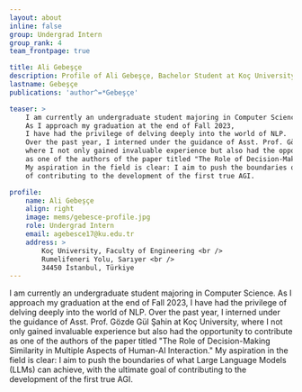```yaml
---
layout: about
inline: false
group: Undergrad Intern
group_rank: 4
team_frontpage: true

title: Ali Gebeşçe
description: Profile of Ali Gebeşçe, Bachelor Student at Koç University.
lastname: Gebeşçe
publications: 'author^=*Gebeşçe'

teaser: >
    I am currently an undergraduate student majoring in Computer Science. 
    As I approach my graduation at the end of Fall 2023, 
    I have had the privilege of delving deeply into the world of NLP. 
    Over the past year, I interned under the guidance of Asst. Prof. Gözde GülŞahin at Koç University, 
    where I not only gained invaluable experience but also had the opportunity to contribute
    as one of the authors of the paper titled "The Role of Decision-Making Similarity in Multiple Aspects of Human-AI Interaction." 
    My aspiration in the field is clear: I aim to push the boundaries of what Large Language Models (LLMs) can achieve, with the ultimate goal
    of contributing to the development of the first true AGI. 

profile:
    name: Ali Gebeşçe
    align: right
    image: mems/gebesce-profile.jpg
    role: Undergrad Intern
    email: agebesce17@ku.edu.tr
    address: >
        Koç University, Faculty of Engineering <br />
        Rumelifeneri Yolu, Sarıyer <br />
        34450 İstanbul, Türkiye
---
```


I am currently an undergraduate student majoring in Computer Science. As I approach my graduation at the end of Fall 2023, I have had the privilege of delving deeply into the world of NLP. Over the past year, I interned under the guidance of Asst. Prof. Gözde Gül Şahin at Koç University, where I not only gained invaluable experience but also had the opportunity to contribute as one of the authors of the paper titled "The Role of Decision-Making Similarity in Multiple Aspects of Human-AI Interaction." My aspiration in the field is clear: I aim to push the boundaries of what Large Language Models (LLMs) can achieve, with the ultimate goal of contributing to the development of the first true AGI. 

